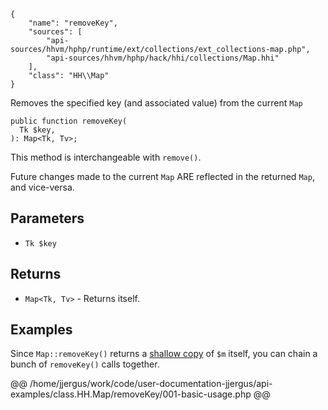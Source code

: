 ``` yamlmeta
{
    "name": "removeKey",
    "sources": [
        "api-sources/hhvm/hphp/runtime/ext/collections/ext_collections-map.php",
        "api-sources/hhvm/hphp/hack/hhi/collections/Map.hhi"
    ],
    "class": "HH\\Map"
}
```




Removes the specified key (and associated value) from the current ` Map `




``` Hack
public function removeKey(
  Tk $key,
): Map<Tk, Tv>;
```




This method is interchangeable with ` remove() `.




Future changes made to the current ` Map ` ARE reflected in the returned
`` Map ``, and vice-versa.




## Parameters




+ ` Tk $key `




## Returns




* ` Map<Tk, Tv> ` - Returns itself.




## Examples




Since ` Map::removeKey() ` returns a [shallow copy](<https://en.wikipedia.org/wiki/Object_copying#Shallow_copy>) of ` $m ` itself, you can chain a bunch of `` removeKey() `` calls together.







@@ /home/jjergus/work/code/user-documentation-jjergus/api-examples/class.HH.Map/removeKey/001-basic-usage.php @@
<!-- HHAPIDOC -->
